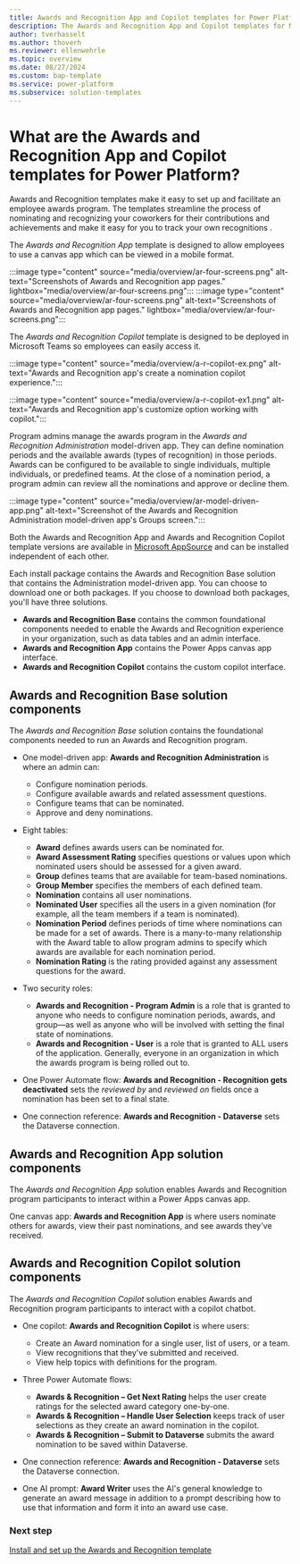 ```yaml
---
title: Awards and Recognition App and Copilot templates for Power Platform
description: The Awards and Recognition App and Copilot templates for Microsoft Power Platform enable organizations to facilitate an engaging and efficient awards system to acknowledge the outstanding efforts of employees.
author: tverhasselt
ms.author: thoverh
ms.reviewer: ellenwehrle
ms.topic: overview
ms.date: 08/27/2024
ms.custom: bap-template
ms.service: power-platform
ms.subservice: solution-templates
---
```


# What are the Awards and Recognition App and Copilot templates for Power Platform?

Awards and Recognition templates make it easy to set up and facilitate an employee awards program. The templates streamline the process of nominating and recognizing your coworkers for their contributions and achievements and make it easy for you to track your own recognitions .

The *Awards and Recognition App* template is designed to  allow employees to use a canvas app which can be viewed in a mobile format.

:::image type="content" source="media/overview/ar-four-screens.png" alt-text="Screenshots of Awards and Recognition app pages." lightbox="media/overview/ar-four-screens.png":::
:::image type="content" source="media/overview/ar-four-screens.png" alt-text="Screenshots of Awards and Recognition app pages." lightbox="media/overview/ar-four-screens.png":::

The *Awards and Recognition Copilot* template is designed to be deployed in Microsoft Teams so employees can easily access it.

:::image type="content" source="media/overview/a-r-copilot-ex.png" alt-text="Awards and Recognition app's  create a nomination copilot experience.":::

:::image type="content" source="media/overview/a-r-copilot-ex1.png" alt-text="Awards and Recognition app's customize option working with copilot.":::

Program admins manage the awards program in the *Awards and Recognition Administration* model-driven app. They can define nomination periods and the available awards (types of recognition) in those periods. Awards can be configured to be available to single individuals, multiple individuals, or predefined teams. At the close of a nomination period, a program admin can review all the nominations and approve or decline them.

:::image type="content" source="media/overview/ar-model-driven-app.png" alt-text="Screenshot of the Awards and Recognition Administration model-driven app's Groups screen.":::

Both the Awards and Recognition App and Awards and Recognition Copilot template versions are available in [Microsoft AppSource](<https://aka.ms/AccessAwardsAndRecognitionTemplate>) and can be installed independent of each other.

Each install package contains the Awards and Recognition Base solution that contains the Administration model-driven app. You can choose to download one or both packages. If you choose to download both packages, you'll have three solutions.

- **Awards and Recognition Base** contains the common foundational components needed to enable the Awards and Recognition experience in your organization, such as data tables and an admin interface.
- **Awards and Recognition App** contains the Power Apps canvas app interface.
- **Awards and Recognition Copilot** contains the custom copilot interface.

## Awards and Recognition Base solution components

The *Awards and Recognition Base* solution contains the foundational components needed to run an Awards and Recognition program.

- One model-driven app: **Awards and Recognition Administration** is where an admin can:

  - Configure nomination periods.
  - Configure available awards and related assessment questions.
  - Configure teams that can be nominated.
  - Approve and deny nominations.

- Eight tables:

  - **Award** defines awards users can be nominated for.
  - **Award Assessment Rating** specifies questions or values upon which nominated users should be assessed for a given award.
  - **Group** defines teams that are available for team-based nominations.
  - **Group Member** specifies the members of each defined team.
  - **Nomination** contains all user nominations.
  - **Nominated User** specifies all the users in a given nomination (for example, all the team members if a team is nominated).
  - **Nomination Period** defines periods of time where nominations can be made for a set of awards. There is a many-to-many relationship with the Award table to allow program admins to specify which awards are available for each nomination period.
  - **Nomination Rating** is the rating provided against any assessment questions for the award.

- Two security roles:

  - **Awards and Recognition - Program Admin** is a role that is granted to anyone who needs to configure nomination periods, awards, and group—as well as anyone who will be involved with setting the final state of nominations.
  - **Awards and Recognition - User** is a role that is granted to ALL users of the application. Generally, everyone in an organization in which the awards program is being rolled out to.

- One Power Automate flow: **Awards and Recognition - Recognition gets deactivated** sets the *reviewed by* and *reviewed on* fields once a nomination has been set to a final state.
- One connection reference: **Awards and Recognition - Dataverse** sets the Dataverse connection.

## Awards and Recognition App solution components

The *Awards and Recognition App* solution enables Awards and Recognition program participants to interact within a Power Apps canvas app.

One canvas app: **Awards and Recognition App** is where users nominate others for awards, view their past nominations, and see awards they've received.

## Awards and Recognition Copilot solution components

The *Awards and Recognition Copilot* solution enables Awards and Recognition program participants to interact with a copilot chatbot.

- One copilot: **Awards and Recognition Copilot** is where users:

  - Create an Award nomination for a single user, list of users, or a team.
  - View recognitions that they've submitted and received.
  - View help topics with definitions for the program.

- Three Power Automate flows:

  - **Awards & Recognition – Get Next Rating** helps the user create ratings for the selected award category one-by-one.
  - **Awards & Recognition – Handle User Selection** keeps track of user selections as they create an award nomination in the copilot.
  - **Awards & Recognition – Submit to Dataverse** submits the award nomination to be saved within Dataverse.

- One connection reference: **Awards and Recognition - Dataverse** sets the Dataverse connection.
- One AI prompt: **Award Writer** uses the AI's general knowledge to generate an award message in addition to a prompt describing how to use that information and form it into an award use case.
  
### Next step

[Install and set up the Awards and Recognition template](install-and-set-up.md)
